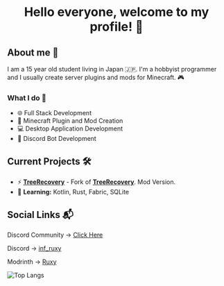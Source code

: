<h1 align="center">Hello everyone, welcome to my profile! 👋</h1>

<h2>About me 📘</h2>
<p>I am a 15 year old student living in Japan 🇯🇵. I'm a hobbyist programmer and I usually create server plugins and mods for Minecraft. 🎮</p>

<h3>What I do 🚀</h3>
<ul>
  <li>🌐 Full Stack Development</li>
  <li>🧩 Minecraft Plugin and Mod Creation</li>
  <li>💻 Desktop Application Development</li>
  <li>🤖 Discord Bot Development</li>
</ul>

<h2>Current Projects 🛠️</h2>
<ul>
  <li>⚡ <strong><a href="https://github.com/KT-Ruxy/TreeRecovery">TreeRecovery</a></strong> - Fork of <strong><a href="https://modrinth.com/plugin/tree-recovery">TreeRecovery</a></strong>. Mod Version.</li>
  <li>🌱 <strong>Learning:</strong> Kotlin, Rust, Fabric, SQLite</li>
</ul>

<h2>Social Links 📬</h2>
<p>Discord Community -> <a href="https://discord.gg/8s7zRwHEcM">Click Here</a></p>
<p>Discord -> <a href="https://discordapp.com/users/959721106816770088">inf_ruxy</a></p>
<p>Modrinth -> <a href="https://modrinth.com/user/Ruxy">Ruxy</a></p>

<!-- GitHub Readme Stats -->
<div>
  <img align="left" alt="Top Langs" src="https://github-readme-stats.vercel.app/api/top-langs/?username=KT-Ruxy&layout=compact&langs_count=10&show_icons=true&hide_border=true&theme=radical"/>
</div>

<!-- Clear floating elements -->
<br clear="left"/>
